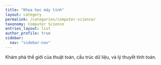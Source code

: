 ```yaml
---
title: "Khoa học máy tính"
layout: category
permalink: /categories/computer-science/
taxonomy: Computer Science
entries_layout: list
author_profile: true
sidebar:
  nav: "sidebar-nav"
---
```


Khám phá thế giới của thuật toán, cấu trúc dữ liệu, và lý thuyết tính toán.
